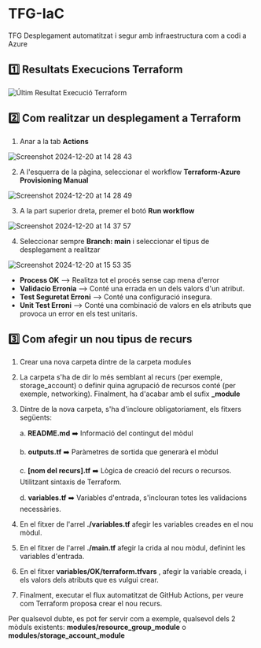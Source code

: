 # TFG-IaC
TFG Desplegament automatitzat i segur amb infraestructura com a codi a Azure

## :one: Resultats Execucions Terraform

![Últim Resultat Execució Terraform](https://github.com/BernatOrg/TFG-IaC/actions/workflows/execute_terraform.yml/badge.svg)


## :two: Com realitzar un desplegament a Terraform

1. Anar a la tab **Actions**
   
  ![Screenshot 2024-12-20 at 14 28 43](https://github.com/user-attachments/assets/2d356952-de67-48ab-b054-18d5901d5cd7)

2. A l'esquerra de la pàgina, seleccionar el workflow **Terraform-Azure Provisioning Manual**

  ![Screenshot 2024-12-20 at 14 28 49](https://github.com/user-attachments/assets/80e44cf8-cd21-42eb-bf02-34524c367302)

3. A la part superior dreta, premer el botó **Run workflow**

  ![Screenshot 2024-12-20 at 14 37 57](https://github.com/user-attachments/assets/59b2bfcd-3744-469f-9adf-28262da168b3)

4. Seleccionar sempre **Branch: main** i seleccionar el tipus de desplegament a realitzar

  ![Screenshot 2024-12-20 at 15 53 35](https://github.com/user-attachments/assets/d2ae96c2-def3-4ddf-a064-692946bf050e)

- **Process OK** --> Realitza tot el procés sense cap mena d'error
- **Validacio Erronia** --> Conté una errada en un dels valors d'un atribut.
- **Test Seguretat Erroni** --> Conté una configuració insegura.
- **Unit Test Erroni** --> Conté una combinació de valors en els atributs que provoca un error en els test unitaris.

## 3️⃣ Com afegir un nou tipus de recurs

1. Crear una nova carpeta dintre de la carpeta modules
2. La carpeta s'ha de dir lo més semblant al recurs (per exemple, storage_account) o definir quina agrupació de recursos conté (per exemple, networking). Finalment, ha d'acabar amb el sufix **_module**
3. Dintre de la nova carpeta, s'ha d'incloure obligatoriament, els fitxers següents:

     a. **README.md** ➡️ Informació del contingut del mòdul
   
     b. **outputs.tf** ➡️ Paràmetres de sortida que generarà el mòdul
   
     c. **[nom del recurs].tf** ➡️ Lògica de creació del recurs o recursos. Utilitzant sintaxis de Terraform.
   
     d. **variables.tf** ➡️ Variables d'entrada, s'inclouran totes les validacions necessàries.

4. En el fitxer de l'arrel **./variables.tf** afegir les variables creades en el nou mòdul.
5. En el fitxer de l'arrel **./main.tf** afegir la crida al nou mòdul, definint les variables d'entrada.
6. En el fitxer **variables/OK/terraform.tfvars** , afegir la variable creada, i els valors dels atributs que es vulgui crear.
7. Finalment, executar el flux automatitzat de GitHub Actions, per veure com Terraform proposa crear el nou recurs.

Per qualsevol dubte, es pot fer servir com a exemple, qualsevol dels 2 mòduls existents: **modules/resource_group_module** o **modules/storage_account_module**
